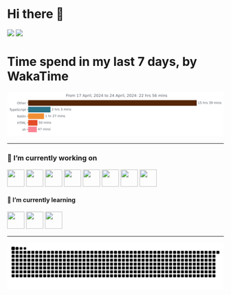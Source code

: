 # Hi there 👋

<div>
  <img height="190em" src="https://github-readme-stats.vercel.app/api?username=malacration&show_icons=true&include_all_commits=false&count_private=true&theme=dark"/>
  <img height="190em" class="style=" src="https://github-readme-stats.vercel.app/api/top-langs/?username=malacration&layout=compact&langs_count=8&theme=dark&hide=css,html,javascript"/>
</div>



# Time spend in my last 7 days, by WakaTime
<img src="https://github.com/malacration/malacration/blob/main/images/stat.svg" alt="wakaTime svg"/>


---


### 🔭 I’m currently working on

<div>
  <img src="https://cdn.jsdelivr.net/gh/devicons/devicon/icons/spring/spring-original.svg" width="40" height="40"/>
  <img src="https://cdn.jsdelivr.net/gh/devicons/devicon/icons/kotlin/kotlin-original.svg" width="40" height="40"/>
  <img src="https://cdn.jsdelivr.net/gh/devicons/devicon/icons/java/java-original.svg" width="40" height="40"/>
  <img src="https://cdn.jsdelivr.net/gh/devicons/devicon/icons/angularjs/angularjs-plain.svg" width="40" height="40"/>
  <img src="https://cdn.jsdelivr.net/gh/devicons/devicon/icons/apachekafka/apachekafka-original.svg" width="40" height="40"/>
  <img src="https://cdn.jsdelivr.net/gh/devicons/devicon/icons/kubernetes/kubernetes-plain.svg" width="40" height="40"/>
  <img src="https://cdn.jsdelivr.net/gh/devicons/devicon/icons/postgresql/postgresql-original.svg" width="40" height="40"/>
  <img src="https://cdn.jsdelivr.net/gh/devicons/devicon/icons/mongodb/mongodb-original-wordmark.svg" width="40" height="40"/>
</div>

#### 🌱 I’m currently learning

<div>
  <img src="https://cdn.jsdelivr.net/gh/devicons/devicon/icons/electron/electron-original.svg" width="40" height="40"/> <img src="https://cdn.jsdelivr.net/gh/devicons/devicon/icons/ansible/ansible-original-wordmark.svg" width="40" height="40"/> <img src="https://cdn.jsdelivr.net/gh/devicons/devicon/icons/terraform/terraform-original.svg" width="40" height="40"/>
</div>   
          
--------
<picture>
  <source media="(prefers-color-scheme: dark)" srcset="github-snake-dark.svg" />
  <source media="(prefers-color-scheme: light)" srcset="github-snake.svg" />
  <img alt="github-snake" src="github-snake.svg" />
</picture>

<!--
Here are some ideas to get you started:

- 👯 I’m looking to collaborate on ...
- 🤔 I’m looking for help with ...
- 💬 Ask me about ...
- 📫 How to reach me: ...
- 😄 Pronouns: ...
- ⚡ Fun fact: ...
-->
